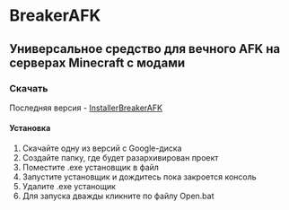 # BreakerAFK
<h2>Универсальное средство для вечного AFK на серверах Minecraft с модами</h2>
<h3>Скачать</h3>
<p>Последняя версия - <a href="https://drive.google.com/file/d/1dYYJNjh63p3M4R2w5i_nTNlIKCbOEyAn/view?usp=sharing">InstallerBreakerAFK</a></p>
<h4>Установка</h4>
<p>
  <ol>
    <li>Скачайте одну из версий с Google-диска</li>
    <li>Создайте папку, где будет разархивирован проект</li>
    <li>Поместите .exe установщик в файл</li>
    <li>Запустите установщик и дождитесь пока закроется консоль</li>
    <li>Удалите .exe устанощик</li>
    <li>Для запуска дважды кликните по файлу Open.bat</li>
  <ol>
</p>
